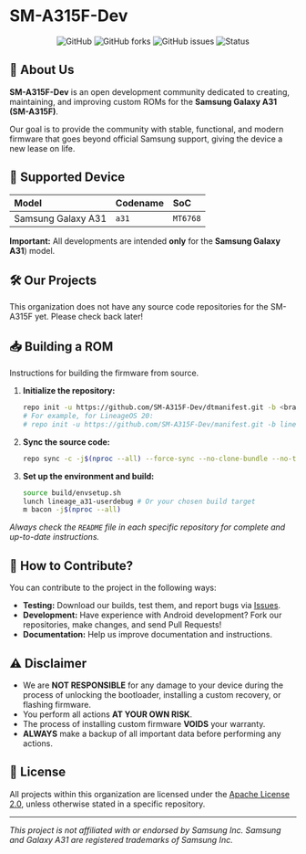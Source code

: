 # SM-A315F-Dev

<div align="center">

![GitHub](https://img.shields.io/github/license/SM-A315F-Dev/android_device_samsung_a31?style=for-the-badge)
![GitHub forks](https://img.shields.io/github/forks/SM-A315F-Dev/android_device_samsung_a31?style=for-the-badge)
![GitHub issues](https://img.shields.io/github/issues/SM-A315F-Dev/android_device_samsung_a31?style=for-the-badge)
![Status](https://img.shields.io/badge/Status-Active-cyan?style=for-the-badge)

</div>

## 🚀 About Us

**SM-A315F-Dev** is an open development community dedicated to creating, maintaining, and improving custom ROMs for the **Samsung Galaxy A31 (SM-A315F)**.

Our goal is to provide the community with stable, functional, and modern firmware that goes beyond official Samsung support, giving the device a new lease on life.

## 📱 Supported Device

| **Model** | **Codename** | **SoC** |
| :--- | :--- | :--- |
| Samsung Galaxy A31 | `a31` | `MT6768` |

**Important:** All developments are intended **only** for the **Samsung Galaxy A31**) model.

## 🛠️ Our Projects

This organization does not have any source code repositories for the SM-A315F yet. Please check back later!

## 📥 Building a ROM

Instructions for building the firmware from source.

1.  **Initialize the repository:**
    ```bash
    repo init -u https://github.com/SM-A315F-Dev/dtmanifest.git -b <branch_name>
    # For example, for LineageOS 20:
    # repo init -u https://github.com/SM-A315F-Dev/manifest.git -b lineage-20
    ```

2.  **Sync the source code:**
    ```bash
    repo sync -c -j$(nproc --all) --force-sync --no-clone-bundle --no-tags
    ```

3.  **Set up the environment and build:**
    ```bash
    source build/envsetup.sh
    lunch lineage_a31-userdebug # Or your chosen build target
    m bacon -j$(nproc --all)
    ```

*Always check the `README` file in each specific repository for complete and up-to-date instructions.*

## 🤝 How to Contribute?

You can contribute to the project in the following ways:
*   **Testing:** Download our builds, test them, and report bugs via [Issues](https://github.com/SM-A315F-Dev/android_device_samsung_a31/issues).
*   **Development:** Have experience with Android development? Fork our repositories, make changes, and send Pull Requests!
*   **Documentation:** Help us improve documentation and instructions.

## ⚠️ Disclaimer

*   We are **NOT RESPONSIBLE** for any damage to your device during the process of unlocking the bootloader, installing a custom recovery, or flashing firmware.
*   You perform all actions **AT YOUR OWN RISK**.
*   The process of installing custom firmware **VOIDS** your warranty.
*   **ALWAYS** make a backup of all important data before performing any actions.

## 📄 License

All projects within this organization are licensed under the [Apache License 2.0](http://www.apache.org/licenses/LICENSE-2.0), unless otherwise stated in a specific repository.

---

*This project is not affiliated with or endorsed by Samsung Inc.*
*Samsung and Galaxy A31 are registered trademarks of Samsung Inc.*
